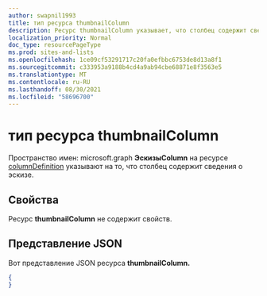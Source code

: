 ```yaml
---
author: swapnil1993
title: тип ресурса thumbnailColumn
description: Ресурс thumbnailColumn указывает, что столбец содержит сведения о эскизе.
localization_priority: Normal
doc_type: resourcePageType
ms.prod: sites-and-lists
ms.openlocfilehash: 1ce09cf53291717c20fa0efbbc6753de8d13a8f1
ms.sourcegitcommit: c333953a9188b4cd4a9ab94cbe68871e8f3563e5
ms.translationtype: MT
ms.contentlocale: ru-RU
ms.lasthandoff: 08/30/2021
ms.locfileid: "58696700"
---
```

# <a name="thumbnailcolumn-resource-type"></a>тип ресурса thumbnailColumn

Пространство имен: microsoft.graph **ЭскизыColumn** на ресурсе [columnDefinition](columnDefinition.md) указывают на то, что столбец содержит сведения о эскизе.

## <a name="properties"></a>Свойства

Ресурс **thumbnailColumn** не содержит свойств.

## <a name="json-representation"></a>Представление JSON

Вот представление JSON ресурса **thumbnailColumn.**
<!-- { "blockType": "resource", "@odata.type": "microsoft.graph.thumbnailColumn" } -->

```json
{
}
```

